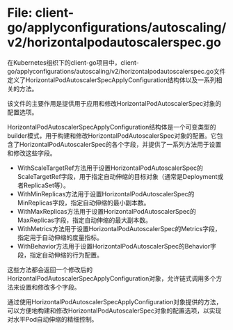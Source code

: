 # File: client-go/applyconfigurations/autoscaling/v2/horizontalpodautoscalerspec.go

在Kubernetes组织下的client-go项目中，client-go/applyconfigurations/autoscaling/v2/horizontalpodautoscalerspec.go文件定义了HorizontalPodAutoscalerSpecApplyConfiguration结构体以及一系列相关的方法。

该文件的主要作用是提供用于应用和修改HorizontalPodAutoscalerSpec对象的配置选项。

HorizontalPodAutoscalerSpecApplyConfiguration结构体是一个可变类型的builder模式，用于构建和修改HorizontalPodAutoscalerSpec对象的配置。它包含了HorizontalPodAutoscalerSpec的各个字段，并提供了一系列方法用于设置和修改这些字段。

- WithScaleTargetRef方法用于设置HorizontalPodAutoscalerSpec的ScaleTargetRef字段，用于指定自动伸缩的目标对象（通常是Deployment或者ReplicaSet等）。
- WithMinReplicas方法用于设置HorizontalPodAutoscalerSpec的MinReplicas字段，指定自动伸缩的最小副本数。
- WithMaxReplicas方法用于设置HorizontalPodAutoscalerSpec的MaxReplicas字段，指定自动伸缩的最大副本数。
- WithMetrics方法用于设置HorizontalPodAutoscalerSpec的Metrics字段，指定用于自动伸缩的度量指标。
- WithBehavior方法用于设置HorizontalPodAutoscalerSpec的Behavior字段，指定自动伸缩的行为配置。

这些方法都会返回一个修改后的HorizontalPodAutoscalerSpecApplyConfiguration对象，允许链式调用多个方法来设置和修改多个字段。

通过使用HorizontalPodAutoscalerSpecApplyConfiguration对象提供的方法，可以方便地构建和修改HorizontalPodAutoscalerSpec对象的配置选项，以实现对水平Pod自动伸缩的精细控制。

